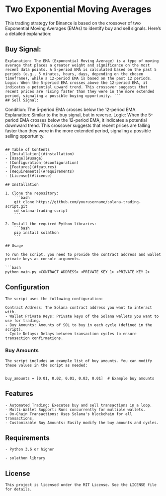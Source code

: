 #  Two Exponential Moving Averages 

This trading strategy for Binance is based on the crossover of two Exponential Moving Averages (EMAs) to identify buy and sell signals. Here’s a detailed explanation:

## Buy Signal:
``` Condition: The 5-period EMA crosses above the 12-period EMA.
Explanation: The EMA (Exponential Moving Average) is a type of moving average that places a greater weight and significance on the most recent data points. A 5-period EMA is calculated based on the past 5 periods (e.g., 5 minutes, hours, days, depending on the chosen timeframe), while a 12-period EMA is based on the past 12 periods.
Logic: When the 5-period EMA crosses above the 12-period EMA, it indicates a potential upward trend. This crossover suggests that recent prices are rising faster than they were in the more extended period, signaling a possible buying opportunity. ```
## Sell Signal:
``` 
Condition: The 5-period EMA crosses below the 12-period EMA.
Explanation: Similar to the buy signal, but in reverse.
Logic: When the 5-period EMA crosses below the 12-period EMA, it indicates a potential downward trend. This crossover suggests that recent prices are falling faster than they were in the more extended period, signaling a possible selling opportunity.
```

## Table of Contents
- [Installation](#installation)
- [Usage](#usage)
- [Configuration](#configuration)
- [Features](#features)
- [Requirements](#requirements)
- [License](#license)

## Installation

1. Clone the repository:
    ```bash
    git clone https://github.com/yourusername/solana-trading-script.git
    cd solana-trading-script
    ```

2. Install the required Python libraries:
    ```bash
    pip install solathon
    ```

## Usage

To run the script, you need to provide the contract address and wallet private keys as console arguments.

```bash
python main.py <CONTRACT_ADDRESS> <PRIVATE_KEY_1> <PRIVATE_KEY_2> 

```

## Configuration

```
The script uses the following configuration:

Contract Address: The Solana contract address you want to interact with.
- Wallet Private Keys: Private keys of the Solana wallets you want to use for trading.
- Buy Amounts: Amounts of SOL to buy in each cycle (defined in the script).
- Cycle Delays: Delays between transaction cycles to ensure transaction confirmations.

```


### Buy Amounts
``` 
The script includes an example list of buy amounts. You can modify these values in the script as needed:


buy_amounts = [0.01, 0.02, 0.01, 0.03, 0.01]  # Example buy amounts

```

## Features

```
- Automated Trading: Executes buy and sell transactions in a loop.
- Multi-Wallet Support: Runs concurrently for multiple wallets.
- On-Chain Transactions: Uses Solana's blockchain for all transactions.
- Customizable Buy Amounts: Easily modify the buy amounts and cycles.

```

## Requirements

```
- Python 3.6 or higher

- solathon library
```


## License

```
This project is licensed under the MIT License. See the LICENSE file for details.

```
